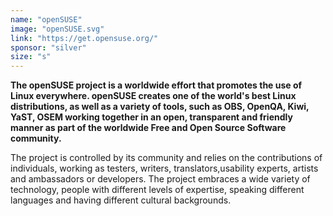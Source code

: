 ```yaml
---
name: "openSUSE"
image: "openSUSE.svg"
link: "https://get.opensuse.org/"
sponsor: "silver"
size: "s"
---
```


**The openSUSE project is a worldwide effort that promotes the use of Linux everywhere. openSUSE creates one of the world's best Linux distributions, as well as a variety of tools, such as OBS, OpenQA, Kiwi, YaST, OSEM working together in an open, transparent and friendly manner as part of the worldwide Free and Open Source Software community.**

The project is controlled by its community and relies on the contributions of individuals, working as testers, writers, translators,usability experts, artists and ambassadors or developers. The project embraces a wide variety of technology, people with different levels of expertise, speaking different languages and having different cultural backgrounds.
